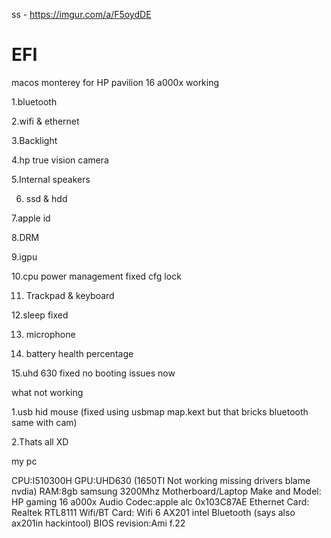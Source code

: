 
ss - https://imgur.com/a/F5oydDE


# EFI
 macos monterey for HP pavilion 16 a000x
working

1.bluetooth

2.wifi & ethernet

3.Backlight

4.hp true vision camera

5.Internal speakers

6. ssd & hdd

7.apple id

8.DRM

9.igpu

10.cpu power management fixed cfg lock

11. Trackpad & keyboard

12.sleep fixed

13. microphone

14. battery health percentage

15.uhd 630 fixed no booting issues now

what not working

1.usb hid mouse (fixed using usbmap map.kext but that bricks bluetooth same with cam)

2.Thats all XD

my pc

CPU:I510300H
GPU:UHD630 (1650TI Not working missing drivers blame nvdia)
RAM:8gb samsung 3200Mhz
Motherboard/Laptop Make and Model: HP gaming 16 a000x
Audio Codec:apple alc 0x103C87AE
Ethernet Card: Realtek RTL8111
Wifi/BT Card: Wifi 6 AX201 intel Bluetooth (says also ax201in hackintool)
BIOS revision:Ami f.22
